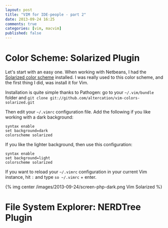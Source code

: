 ```yaml
---
layout: post
title: "VIM for IDE-people - part 2"
date: 2013-09-24 16:25
comments: true
categories: [vim, macvim]
published: false
---
```


# Color Scheme: Solarized Plugin

Let's start with an easy one. When working with Netbeans, I had the [Solarized color scheme](http://ethanschoonover.com/solarized) installed. I was really used to this color scheme, and the first thing I did, was install it for Vim.

Installation is quite simple thanks to Pathogen: go to your `~/.vim/bundle` folder and `git clone git://github.com/altercation/vim-colors-solarized.git`

Then edit your `~/.vimrc` configuration file. Add the following if you like working with a dark background:

``` vim
syntax enable
set background=dark
colorscheme solarized
```

If you like the lighter background, then use this configuration:

``` vim
syntax enable
set background=light
colorscheme solarized
```

If you want to reload your `~/.vimrc` configuration in your current Vim instance, hit `:` and type `so ~/.vimrc` + enter.

{% img center /images/2013-09-24/screen-php-dark.png Vim Solarized %}

# File System Explorer: NERDTree Plugin


